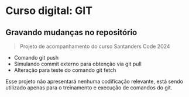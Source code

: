 # Curso digital: GIT

## Gravando mudanças no repositório

> Projeto de acompanhamento do curso Santanders Code 2024

* Comando git push
* Simulando commit externo para obtenção via git pull
* Alteração para teste do comando git fetch

Esse projeto não apresentará nenhuma codificação relevante, está sendo utilizado apenas para o treinamento e execução de comandos do git.
